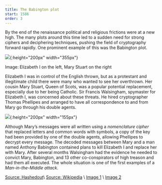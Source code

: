 ```yaml
---
title: The Babington plot
start: 1586
order: 3
---
```


By the end of the renaissance political and religious frictions were at a new high.  The many plots around this time led to a sudden need for strong ciphers and deciphering techniques, pushing the field of cryptography forward rapidly.  One prominent example of this was the Babington plot.  

![](https://www.history.com/.image/t_share/MTYwNDY4MjQ4OTQzNDA0NDA0/queen-elizabeth-i_mary-queen-of-scots.jpg){:height="200px" width="355px"}

Image: Elizabeth I on the left, Mary Stuart on the right

Elizabeth I was in control of the English thrown, but as a protestant and illegitimate child there were many who wanted to see her overthrown.  Her cousin Mary Stuart, Queen of Scots, was a popular potential replacement, especially due to her being Catholic.  Sir Francis Walsingham, spymaster for Elizabeth I, was concerned about these threats.  He hired cryptographer Thomas Phellipes and arranged to have all correspondence to and from Mary go through his double agents.  

![](https://upload.wikimedia.org/wikipedia/commons/e/e0/Babington_postscript.jpg){:height="200px" width="155px"}

Although Mary’s messages were all written using a _nomenclature cipher_ that replaced letters and common words with symbols, a copy of the key had been provided by one of the double agents, allowing Phellipes to decrypt every message.  The decoded messages between Mary and a man named Anthony Babington contained plans to kill Elizabeth I and replace her with Mary.  After several months Walsingham had the evidence he needed to convict Mary, Babington, and 13 other co-conspirators of high treason and had them all executed.  The whole situation is one of the first examples of a _Man-in-the-Middle attack_.

[Source: Hashedout](https://www.thesslstore.com/blog/the-babington-plot/)\\
[Source: Wikipedia](https://en.wikipedia.org/wiki/Babington_Plot#Arrests,_trials_and_executions)
\\
[Image 1](https://www.history.com/.image/t_share/MTYwNDY4MjQ4OTQzNDA0NDA0/queen-elizabeth-i_mary-queen-of-scots.jpg)
\\
[Image 2](https://upload.wikimedia.org/wikipedia/commons/e/e0/Babington_postscript.jpg)



